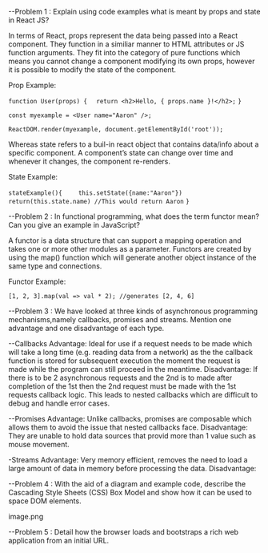 --Problem 1 : Explain using code examples what is meant by props and state in React JS?

In terms of React, props represent the data being passed into a React component. They function in a similiar manner to HTML attributes or JS function arguments. They fit into the category of pure functions which means you cannot change a component modifying its own props, however it is possible to modify the state of the component.

Prop Example:

`function User(props) {`
`  return <h2>Hello, { props.name }!</h2>;`
`}`

`const myexample = <User name="Aaron" />;`

`ReactDOM.render(myexample, document.getElementById('root'));`

Whereas state refers to a buil-in react object that contains data/info about a specific component. A component’s state can change over time and whenever it changes, the component re-renders.

State Example:

`stateExample(){`
`    this.setState({name:"Aaron"})`
`    return(this.state.name) //This would return Aaron`
`}`

--Problem 2 : In functional programming, what does the term functor mean? Can you give an example in JavaScript?

A functor is a data structure that can support a mapping operation and takes one or more other modules as a parameter. Functors are created by using the map() function which will generate another object instance of the same type and connections.

Functor Example:

`[1, 2, 3].map(val => val * 2); //generates [2, 4, 6]`

--Problem 3 : We have looked at three kinds of asynchronous programming mechanisms,namely callbacks, promises and streams. Mention one advantage and one disadvantage of each type.

--Callbacks
Advantage: Ideal for use if a request needs to be made which will take a long time (e.g. reading data from a network) as the the callback function is stored for subsequent execution the moment the request is made while the program can still proceed in the meantime. 
Disadvantage: If there is to be 2 asynchronous requests and the 2nd is to made after completion of the 1st then the 2nd request must be made with the 1st requests callback logic. This leads to nested callbacks which are difficult to debug and handle error cases.

--Promises
Advantage: Unlike callbacks, promises are composable which allows them to avoid the issue that nested callbacks face.
Disadvantage: They are unable to hold data sources that provid more than 1 value such as mouse movement.

-Streams
Advantage: Very memory efficient, removes the need to load a large amount of data in memory before processing the data.
Disadvantage:

--Problem 4 : With the aid of a diagram and example code, describe the Cascading Style Sheets (CSS) Box Model and show how it can be used to space DOM elements.

image.png

--Problem 5 : Detail how the browser loads and bootstraps a rich web application from an initial URL.